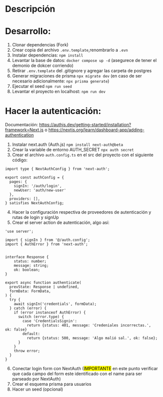 
# Descripción

# Desarrollo:

1. Clonar dependencias (Fork)
2. Crear copia del archivo ```.env.template```,renombrarlo a ```.evn```
3. Instalar dependencias: ```npm install```
4. Levantar la base de datos: ```docker compose up -d``` (asegurece de tener el demonio de dokcer corriendo)
5. Retirar ```.env.template``` del .gitignore y agregar las carpeta de postgres
6. Generar migraciones de prisma ```npx migrate dev``` (en caso de ser necesario adicionalmente: ```npx prisma generate```)
7. Ejecutar el seed ```npm run seed```
8. Levantar el proyecto en localhost: ```npm run dev```

# Hacer la autenticación:

Documentación: https://authjs.dev/getting-started/installation?framework=Next.js o https://nextjs.org/learn/dashboard-app/adding-authentication

1. Instalar next.auth (Auth.js) ```npm install next-auth@beta```
2. Crear la variable de entorno AUTH_SECRET ```npx auth secret```
3. Crear el archivo ```auth.config.ts``` en el src del proyecto con el siguiente código:

```
import type { NextAuthConfig } from 'next-auth';
 
export const authConfig = {
  pages: {
    signIn: '/auth/login',
    newUser: 'auth/new-user'
  },
  providers: [],
} satisfies NextAuthConfig;
```

4. Hacer la configuración respectiva de proveedores de autenticación y rutas de login y signUp
5. Crear el server action de autenticación, algo así:
```
'use server';
 
import { signIn } from '@/auth.config';
import { AuthError } from 'next-auth';
 

interface Response {
    status: number;
    message: string;
    ok: boolean;
}

export async function authenticate(
  prevState: Response | undefined,
  formData: FormData,
) {
  try {
    await signIn('credentials', formData);
  } catch (error) {
    if (error instanceof AuthError) {
      switch (error.type) {
        case 'CredentialsSignin':
          return {status: 401, message: 'Credeniales incorrectas.', ok: false}
        default:
          return {status: 500, message: 'Algo malió sal.', ok: false};
      }
    }
    throw error;
  }
}
```
6. Conectar login form con NextAuth (<mark>IMPORTANTE</mark> en este punto verificar que cada campo del form este identificado con el name para ser parseado por NextAuth)
7. Crear el esquema prisma para usuarios
8. Hacer un seed (opcional)